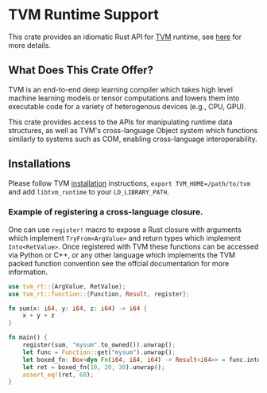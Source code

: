 <!--- Licensed to the Apache Software Foundation (ASF) under one -->
<!--- or more contributor license agreements.  See the NOTICE file -->
<!--- distributed with this work for additional information -->
<!--- regarding copyright ownership.  The ASF licenses this file -->
<!--- to you under the Apache License, Version 2.0 (the -->
<!--- "License"); you may not use this file except in compliance -->
<!--- with the License.  You may obtain a copy of the License at -->

<!---   http://www.apache.org/licenses/LICENSE-2.0 -->

<!--- Unless required by applicable law or agreed to in writing, -->
<!--- software distributed under the License is distributed on an -->
<!--- "AS IS" BASIS, WITHOUT WARRANTIES OR CONDITIONS OF ANY -->
<!--- KIND, either express or implied.  See the License for the -->
<!--- specific language governing permissions and limitations -->
<!--- under the License. -->

# TVM Runtime Support

This crate provides an idiomatic Rust API for [TVM](https://github.com/apache/tvm) runtime,
see [here](https://github.com/apache/tvm/blob/main/rust/tvm/README.md) for more details.

## What Does This Crate Offer?

TVM is an end-to-end deep learning compiler which takes high level machine learning
models or tensor computations and lowers them into executable code for a variety
of heterogenous devices (e.g., CPU, GPU).

This crate provides access to the APIs for manipulating runtime data structures,
as well as TVM's cross-language Object system which functions similarly to systems
such as COM, enabling cross-language interoperability.

## Installations

Please follow TVM [installation](https://tvm.apache.org/docs/install/index.html) instructions,
`export TVM_HOME=/path/to/tvm` and add `libtvm_runtime` to your `LD_LIBRARY_PATH`.

### Example of registering a cross-language closure.

One can use `register!` macro to expose a Rust closure with arguments which implement `TryFrom<ArgValue>`
and return types which implement `Into<RetValue>`. Once registered with TVM these functions can be
accessed via Python or C++, or any other language which implements the TVM packed function convention
see the offcial documentation for more information.

```rust
use tvm_rt::{ArgValue, RetValue};
use tvm_rt::function::{Function, Result, register};

fn sum(x: i64, y: i64, z: i64) -> i64 {
    x + y + z
}

fn main() {
    register(sum, "mysum".to_owned()).unwrap();
    let func = Function::get("mysum").unwrap();
    let boxed_fn: Box<dyn Fn(i64, i64, i64) -> Result<i64>> = func.into();
    let ret = boxed_fn(10, 20, 30).unwrap();
    assert_eq!(ret, 60);
}
```
